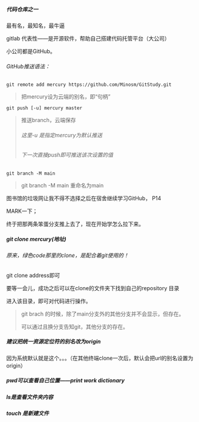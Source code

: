 ##### 代码仓库之一

最有名，最知名，最牛逼

gitlab 代表性——是开源软件，帮助自己搭建代码托管平台（大公司）

小公司都是GitHub。

###### GitHub推送语法：

~~~
git remote add mercury https://github.com/Minosm/GitStudy.git
~~~

> 把mercury设为云端的别名，即“句柄”

~~~
git push [-u] mercury master
~~~

> 推送branch，云端保存
>
> ###### 这里-u 是指定mercury为默认推送 
>
> ###### 下一次直接push即可推送该次设置的值



~~~
git branch -M main
~~~

> git branch -M main 重命名为main

图书馆的垃圾网让我不得不选择之后在宿舍继续学习GitHub，	P14

MARK一下；

终于把那两条笨蛋分支推上去了，现在开始学怎么拉下来。

##### git clone  mercury(地址)

###### 原来，绿色code那里的clone，是配合着git使用的！

git clone address即可

要等一会儿，成功之后可以在clone的文件夹下找到自己的repository 目录

进入该目录，即可对代码进行操作。

> git brach 的时候，除了main分支外的其他分支并不会显示，但存在。
>
> 可以通过且换分支告知git，其他分支的存在。

##### 建议把统一资源定位符的别名改为origin

因为系统默认就是这个。。。（在其他终端clone一次后，默认会把url的别名设置为origin）

##### pwd可以查看自己位置——print work dictionary

##### ls是查看文件夹内容

##### touch 是新建文件





